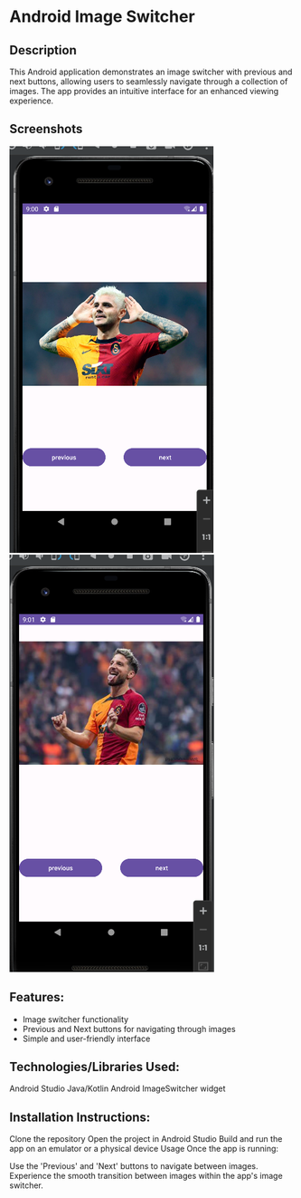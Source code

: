 
# Android Image Switcher

## Description
This Android application demonstrates an image switcher with previous and next buttons, allowing users to seamlessly navigate through a collection of images. The app provides an intuitive interface for an enhanced viewing experience.


## Screenshots
![Image Switcher Demo](imageSwitcher1.png)
![Image Switcher Demo](imageSwitcher2.png)

## Features:
- Image switcher functionality
- Previous and Next buttons for navigating through images
- Simple and user-friendly interface
  
## Technologies/Libraries Used:
Android Studio
Java/Kotlin
Android ImageSwitcher widget

## Installation Instructions:
Clone the repository
Open the project in Android Studio
Build and run the app on an emulator or a physical device
Usage
Once the app is running:

Use the 'Previous' and 'Next' buttons to navigate between images.
Experience the smooth transition between images within the app's image switcher.
